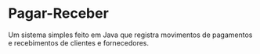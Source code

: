 # Pagar-Receber
Um sistema simples feito em Java que registra movimentos de pagamentos e recebimentos de clientes e fornecedores.

